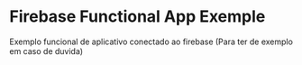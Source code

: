 # Firebase Functional App Exemple
Exemplo funcional de aplicativo conectado ao firebase (Para ter de exemplo em caso de duvida)
